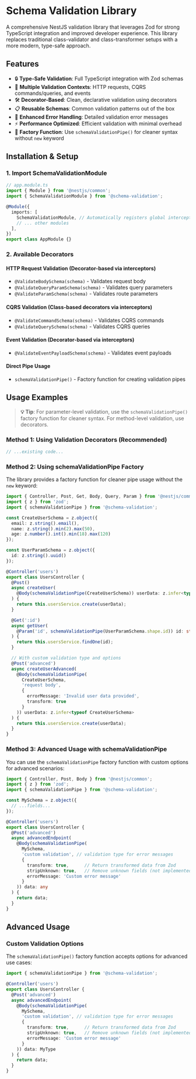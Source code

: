 # Schema Validation Library

A comprehensive NestJS validation library that leverages Zod for strong TypeScript integration and improved developer experience. This library replaces traditional class-validator and class-transformer setups with a more modern, type-safe approach.

## Features

- 🔒 **Type-Safe Validation**: Full TypeScript integration with Zod schemas
- 🎯 **Multiple Validation Contexts**: HTTP requests, CQRS commands/queries, and events
- 🛠️ **Decorator-Based**: Clean, declarative validation using decorators
- 📋 **Reusable Schemas**: Common validation patterns out of the box
- 🚨 **Enhanced Error Handling**: Detailed validation error messages
- ⚡ **Performance Optimized**: Efficient validation with minimal overhead
- 🔧 **Factory Function**: Use `schemaValidationPipe()` for cleaner syntax without `new` keyword

## Installation & Setup

### 1. Import SchemaValidationModule

```typescript
// app.module.ts
import { Module } from '@nestjs/common';
import { SchemaValidationModule } from '@schema-validation';

@Module({
  imports: [
    SchemaValidationModule, // Automatically registers global interceptor
    // ... other modules
  ],
})
export class AppModule {}
```

### 2. Available Decorators

#### HTTP Request Validation (Decorator-based via interceptors)

- `@ValidateBodySchema(schema)` - Validates request body
- `@ValidateQueryParamSchema(schema)` - Validates query parameters  
- `@ValidateParamSchema(schema)` - Validates route parameters

#### CQRS Validation (Class-based decorators via interceptors)

- `@ValidateCommandSchema(schema)` - Validates CQRS commands
- `@ValidateQuerySchema(schema)` - Validates CQRS queries

#### Event Validation (Decorator-based via interceptors)

- `@ValidateEventPayloadSchema(schema)` - Validates event payloads

#### Direct Pipe Usage

- `schemaValidationPipe()` - Factory function for creating validation pipes

## Usage Examples

> **💡 Tip**: For parameter-level validation, use the `schemaValidationPipe()` factory function for cleaner syntax. For method-level validation, use decorators.

### Method 1: Using Validation Decorators (Recommended)

```typescript
// ...existing code...
```

### Method 2: Using schemaValidationPipe Factory

The library provides a factory function for cleaner pipe usage without the `new` keyword:

```typescript
import { Controller, Post, Get, Body, Query, Param } from '@nestjs/common';
import { z } from 'zod';
import { schemaValidationPipe } from '@schema-validation';

const CreateUserSchema = z.object({
  email: z.string().email(),
  name: z.string().min(2).max(50),
  age: z.number().int().min(18).max(120)
});

const UserParamSchema = z.object({
  id: z.string().uuid()
});

@Controller('users')
export class UsersController {
  @Post()
  async createUser(
    @Body(schemaValidationPipe(CreateUserSchema)) userData: z.infer<typeof CreateUserSchema>
  ) {
    return this.usersService.create(userData);
  }

  @Get(':id')
  async getUser(
    @Param('id', schemaValidationPipe(UserParamSchema.shape.id)) id: string
  ) {
    return this.usersService.findOne(id);
  }

  // With custom validation type and options
  @Post('advanced')
  async createUserAdvanced(
    @Body(schemaValidationPipe(
      CreateUserSchema, 
      'request body',
      { 
        errorMessage: 'Invalid user data provided',
        transform: true 
      }
    )) userData: z.infer<typeof CreateUserSchema>
  ) {
    return this.usersService.create(userData);
  }
}
```

### Method 3: Advanced Usage with schemaValidationPipe

You can use the `schemaValidationPipe` factory function with custom options for advanced scenarios:

```typescript
import { Controller, Post, Body } from '@nestjs/common';
import { z } from 'zod';
import { schemaValidationPipe } from '@schema-validation';

const MySchema = z.object({
  // ...fields...
});

@Controller('users')
export class UsersController {
  @Post('advanced')
  async advancedEndpoint(
    @Body(schemaValidationPipe(
      MySchema,
      'custom validation', // validation type for error messages
      {
        transform: true,      // Return transformed data from Zod
        stripUnknown: true,   // Remove unknown fields (not implemented yet)
        errorMessage: 'Custom error message'
      }
    )) data: any
  ) {
    return data;
  }
}
```

## Advanced Usage

### Custom Validation Options

The `schemaValidationPipe()` factory function accepts options for advanced use cases:

```typescript
import { schemaValidationPipe } from '@schema-validation';

@Controller('users')
export class UsersController {
  @Post('advanced')
  async advancedEndpoint(
    @Body(schemaValidationPipe(
      MySchema,
      'custom validation', // validation type for error messages
      {
        transform: true,      // Return transformed data from Zod
        stripUnknown: true,   // Remove unknown fields (not implemented yet)
        errorMessage: 'Custom error message'
      }
    )) data: MyType
  ) {
    return data;
  }
}
```
